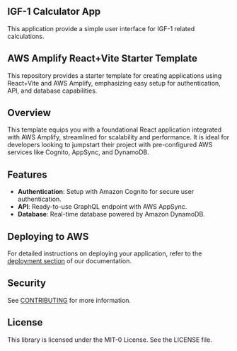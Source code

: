 ## IGF-1 Calculator App

This application provide a simple user interface for IGF-1 related calculations.

## AWS Amplify React+Vite Starter Template

This repository provides a starter template for creating applications using React+Vite and AWS Amplify, emphasizing easy setup for authentication, API, and database capabilities.

## Overview

This template equips you with a foundational React application integrated with AWS Amplify, streamlined for scalability and performance. It is ideal for developers looking to jumpstart their project with pre-configured AWS services like Cognito, AppSync, and DynamoDB.

## Features

- **Authentication**: Setup with Amazon Cognito for secure user authentication.
- **API**: Ready-to-use GraphQL endpoint with AWS AppSync.
- **Database**: Real-time database powered by Amazon DynamoDB.

## Deploying to AWS

For detailed instructions on deploying your application, refer to the [deployment section](https://docs.amplify.aws/react/start/quickstart/#deploy-a-fullstack-app-to-aws) of our documentation.

## Security

See [CONTRIBUTING](CONTRIBUTING.md#security-issue-notifications) for more information.

## License

This library is licensed under the MIT-0 License. See the LICENSE file.